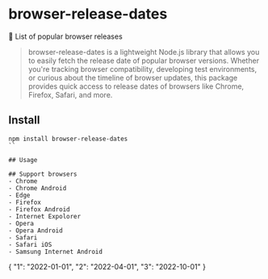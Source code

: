 # browser-release-dates
📃 List of popular browser releases

> browser-release-dates is a lightweight Node.js library that allows you to easily fetch the release date of popular browser versions. Whether you're tracking browser compatibility, developing test environments, or curious about the timeline of browser updates, this package provides quick access to release dates of browsers like Chrome, Firefox, Safari, and more.

## Install
```shell
npm install browser-release-dates
``

## Usage

## Support browsers
- Chrome
- Chrome Android
- Edge
- Firefox
- Firefox Android
- Internet Expolorer
- Opera
- Opera Android
- Safari
- Safari iOS
- Samsung Internet Android

```
{
    "1": "2022-01-01",
    "2": "2022-04-01",
    "3": "2022-10-01"
}
```